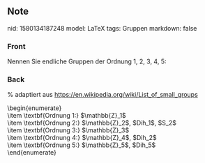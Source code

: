 ## Note
nid: 1580134187248
model: LaTeX
tags: Gruppen
markdown: false

### Front
Nennen Sie endliche Gruppen der Ordnung 1, 2, 3, 4, 5:

### Back
% adaptiert aus <a href="https://en.wikipedia.org/wiki/List_of_small_groups">https://en.wikipedia.org/wiki/List_of_small_groups</a><div>
<div>\begin{enumerate}</div><div>\item \textbf{Ordnung 1:} $\mathbb{Z}_1$</div><div>\item <span>\textbf{Ordnung 2:} </span><span>$</span><span>\mathbb{Z}</span><span>_2$, </span><span>$Dih_1$, </span><span>$S_2$</span></div><div>\item <span>\textbf{Ordnung 3:} $</span><span>\mathbb{Z}</span><span>_3$</span></div><div>\item <span>\textbf{Ordnung 4:} </span><span>$</span><span>\mathbb{Z}</span><span>_4$, </span><span>$Dih_2$</span></div><div>\item <span>\textbf{Ordnung 5:} $</span><span>\mathbb{Z}</span><span>_5$, </span><span>$Dih_5$</span></div><div>\end{enumerate}</div><div>
</div></div>
